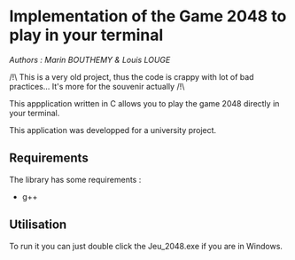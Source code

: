 # Implementation of the Game 2048 to play in your terminal
*Authors : Marin BOUTHEMY & Louis LOUGE*

/!\ This is a very old project, thus the code is crappy with lot of bad practices... It's more for the souvenir actually /!\

This appplication written in C allows you to play the game 2048 directly in your terminal.

This application was developped for a university project.

## Requirements
The library has some requirements :
 - g++

## Utilisation

To run it you can just double click the Jeu_2048.exe if you are in Windows.
